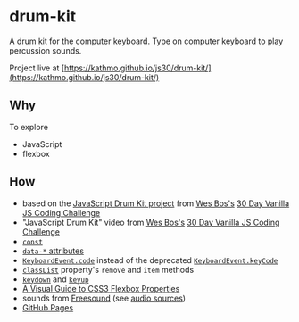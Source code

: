# drum-kit
A drum kit for the computer keyboard. Type on computer keyboard to play percussion sounds.

Project live at [https://kathmo.github.io/js30/drum-kit/](https://kathmo.github.io/js30/drum-kit/)

## Why

To explore
* JavaScript
* flexbox

## How

* based on the [JavaScript Drum Kit project](https://github.com/wesbos/JavaScript30/tree/master/01%20-%20JavaScript%20Drum%20Kit) from [Wes Bos's](https://github.com/wesbos) [30 Day Vanilla JS Coding Challenge](https://javascript30.com/)
* "JavaScript Drum Kit" video from [Wes Bos's](https://github.com/wesbos) [30 Day Vanilla JS Coding Challenge](https://javascript30.com/)
* [`const`](https://developer.mozilla.org/en-US/docs/Web/JavaScript/Reference/Statements/const)
* [`data-*` attributes](https://developer.mozilla.org/en-US/docs/Learn/HTML/Howto/Use_data_attributes)
* [`KeyboardEvent.code`](https://developer.mozilla.org/en-US/docs/Web/API/KeyboardEvent/code) instead of the deprecated [`KeyboardEvent.keyCode`](https://developer.mozilla.org/en-US/docs/Web/API/KeyboardEvent/keyCode)
* [`classList`](https://developer.mozilla.org/en-US/docs/Web/API/Element/classList) property's `remove` and `item` methods
* [`keydown`](https://developer.mozilla.org/en-US/docs/Web/Events/keydown) and [`keyup`](https://developer.mozilla.org/en-US/docs/Web/Events/keyup)
* [A Visual Guide to CSS3 Flexbox Properties](https://scotch.io/tutorials/a-visual-guide-to-css3-flexbox-properties)
* sounds from [Freesound](http://freesound.org/) (see [audio sources](assets/sounds/README.md))
* [GitHub Pages](https://pages.github.com/)
